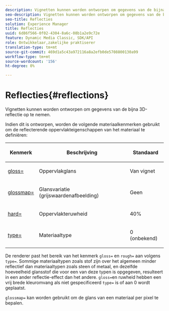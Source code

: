 ```yaml
---
description: Vignetten kunnen worden ontworpen om gegevens van de bijna 3D-reflectie op te nemen.
seo-description: Vignetten kunnen worden ontworpen om gegevens van de bijna 3D-reflectie op te nemen.
seo-title: Reflecties
solution: Experience Manager
title: Reflecties
uuid: 6d86f566-0f02-4304-8a6c-08b1a2e9c72e
feature: Dynamic Media Classic, SDK/API
role: Ontwikkelaar,zakelijke praktiserer
translation-type: tm+mt
source-git-commit: 469d1a5c43a972116a8a2efb0de5708800130a99
workflow-type: tm+mt
source-wordcount: '156'
ht-degree: 0%

---
```



# Reflecties{#reflections}

Vignetten kunnen worden ontworpen om gegevens van de bijna 3D-reflectie op te nemen.

Indien dit is ontworpen, worden de volgende materiaalkenmerken gebruikt om de reflecterende oppervlakteigenschappen van het materiaal te definiëren:

<table id="table_8769C726A17E412FB41F7CB87690B1FE"> 
 <thead> 
  <tr> 
   <th class="entry"> <p>Kenmerk </p> </th> 
   <th class="entry"> <p>Beschrijving </p> </th> 
   <th class="entry"> <p>Standaard </p> </th> 
  </tr> 
 </thead>
 <tbody> 
  <tr> 
   <td> <p><a href="../../../../../../ir-api/http-protocol/image-rendering-api-ref/c-ir-http-protocol-ref/c-ir-http-protocol-command-reference/r-ir-http-gloss.md#reference-325aef2ee51e4e1584a06047427340ca" type="reference" format="dita" scope="local"> <span class="codeph"> gloss=</span> </a> </p> </td> 
   <td> <p>Oppervlakglans </p> </td> 
   <td> <p>Van vignet </p> </td> 
  </tr> 
  <tr> 
   <td> <p> <a href="../../../../../../ir-api/http-protocol/image-rendering-api-ref/c-ir-http-protocol-ref/c-ir-http-protocol-command-reference/r-ir-glossmap.md#reference-99940148ae6a401482b2d03c68530f3a" type="reference" format="dita" scope="local"> <span class="codeph"> glossmap=  </span> </a> </p> </td> 
   <td> <p>Glansvariatie (grijswaardenafbeelding) </p> </td> 
   <td> <p>Geen </p> </td> 
  </tr> 
  <tr> 
   <td> <p> <a href="../../../../../../ir-api/http-protocol/image-rendering-api-ref/c-ir-http-protocol-ref/c-ir-http-protocol-command-reference/r-ir-rough.md#reference-00add846b09f4dc39420bda1ca414180" type="reference" format="dita" scope="local"> <span class="codeph"> hard=  </span> </a> </p> </td> 
   <td> <p>Oppervlakteruwheid </p> </td> 
   <td> <p>40% </p> </td> 
  </tr> 
  <tr> 
   <td> <p> <a href="../../../../../../ir-api/http-protocol/image-rendering-api-ref/c-ir-http-protocol-ref/c-ir-http-protocol-command-reference/r-ir-http-type.md#reference-128c7de89e2d46838019b560f3f84a35" type="reference" format="dita" scope="local"> <span class="codeph"> type=</span> </a> </p> </td> 
   <td> <p>Materiaaltype </p> </td> 
   <td> <p>0 (onbekend) </p> </td> 
  </tr> 
 </tbody> 
</table>

De renderer past het bereik van het kenmerk `gloss=` en `rough=` aan volgens `type=`. Sommige materiaaltypen zoals stof zijn over het algemeen minder reflectief dan materiaaltypen zoals steen of metaal, en dezelfde hoeveelheid glansstof die voor een van deze typen is opgegeven, resulteert in een ander reflectie-effect dan het andere. `gloss=`en ruwheid hebben een vrij brede kleuromvang als niet gespecificeerd  `type=` is of aan 0 wordt geplaatst.

`glossmap=` kan worden gebruikt om de glans van een materiaal per pixel te bepalen.
